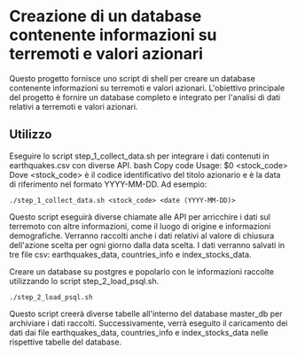 # Creazione di un database contenente informazioni su terremoti e valori azionari
Questo progetto fornisce uno script di shell per creare un database contenente informazioni su terremoti e valori azionari. L'obiettivo principale del progetto è fornire un database completo e integrato per l'analisi di dati relativi a terremoti e valori azionari.

## Utilizzo

Eseguire lo script step_1_collect_data.sh per integrare i dati contenuti in earthquakes.csv con diverse API.
bash
Copy code
Usage: $0 <stock_code> <date>
Dove <stock_code> è il codice identificativo del titolo azionario e <date> è la data di riferimento nel formato YYYY-MM-DD. Ad esempio:


 ```
./step_1_collect_data.sh <stock_code> <date (YYYY-MM-DD)>
 ```
Questo script eseguirà diverse chiamate alle API per arricchire i dati sul terremoto con altre informazioni, come il luogo di origine e informazioni demografiche. Verranno raccolti anche i dati relativi al valore di chiusura dell'azione scelta per ogni giorno dalla data scelta. I dati verranno salvati in tre file csv: earthquakes_data, countries_info e index_stocks_data.

Creare un database su postgres e popolarlo con le informazioni raccolte utilizzando lo script step_2_load_psql.sh.
```
./step_2_load_psql.sh
```
Questo script creerà diverse tabelle all'interno del database master_db per archiviare i dati raccolti. Successivamente, verrà eseguito il caricamento dei dati dai file earthquakes_data, countries_info e index_stocks_data nelle rispettive tabelle del database.
